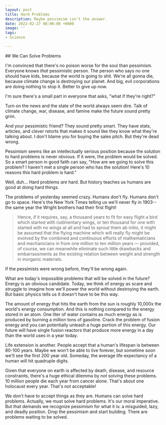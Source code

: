```yaml
---
layout: post
title: Hard Problems
description: Maybe pessimism isn't the answer.
date: 2022-02-27 08:00:00 +0000
image: ''
tags:
- Science

---
```

\## We Can Solve Problems

I'm convinced that there's no poison worse for the soul than pessimism. Everyone knows *that* pessimistic person. The person who says no one should have kids, because the world is going to shit. We're all gonna die, because climate change is destroying our planet. And big, evil corporations are doing nothing to stop it. Better to give up now. 

I'm sure there's a small part in everyone that asks, "what if they're right?" 

Turn on the news and the state of the world always seem dire. Talk of climate change, war, disease, and famine make the future sound pretty grim.  

And your pessimistic friend? They sound pretty smart. They have stats, articles, and clever retorts that makes it sound like they know what they're talking about. I don't blame you for buying the sales pitch. But they're dead wrong. 

Pessimism seems like an intellectually serious position because the solution to hard problems is never obvious. If it were, the problem would be solved. So a smart person in good faith can say, "How are we going to solve this problem? I haven't met a single person who has the solution! Here's 10 reasons this hard problem is hard."

Well, duh... Hard problems *are* hard. But history teaches us humans are good at doing hard things. 

The problems of yesterday seemed crazy. Humans don't fly. Humans don't go to space. Here's the New York Times telling us we'll never fly in 1903--the same year the Wright brothers had their first flight!

> Hence, if it requires, say, a thousand years to fit for easy flight a bird which started with rudimentary wings, or ten thousand for one with started with no wings at all and had to sprout them ab initio, it might be assumed that the flying machine which will really fly might be evolved by the combined and continuous efforts of mathematicians and mechanicians in from one million to ten million years — provided, of course, we can meanwhile eliminate such little drawbacks and embarrassments as the existing relation between weight and strength in inorganic materials.

If the pessimists were wrong before, they'll be wrong again. 

What are today's impossible problems that will be solved in the future? Energy is an obvious candidate. Today, we think of energy as scare and struggle to imagine how we'll power the world without destroying the earth. But basic physics tells us it doesn't have to be this way.

The amount of energy that hits the earth from the sun is roughly 10,000x the world's energy consumption. And this is nothing compared to the energy stored in an atom. One liter of water contains as much energy as is produced by burning a million tons of gasoline. Crack the problem of fusion energy and you can potentially unleash a huge portion of this energy. Our future will have single fusion reactors that produce more energy in a day than the world uses in a year today. 

Life extension is another. People accept that a human's lifespan is between 80-100 years. Maybe we won't be able to live forever, but sometime soon we'll see the first 200 year old. Someday, the average life expectancy of a human will hit quadruple digits. 

Given that everyone on earth is affected by death, disease, and resource constraints, there's a huge ethical dilemma by *not* solving these problems. 10 million people die each year from cancer alone. That's about one holocaust every year. That's not acceptable! 

We don't have to accept things as they are. Humans can solve hard problems. Actually, we must solve hard problems. It's our moral imperative. But that demands we recognize pessimism for what it is: a misguided, lazy, and deadly position. Drop the pessimism and start building. There are problems waiting to be solved.